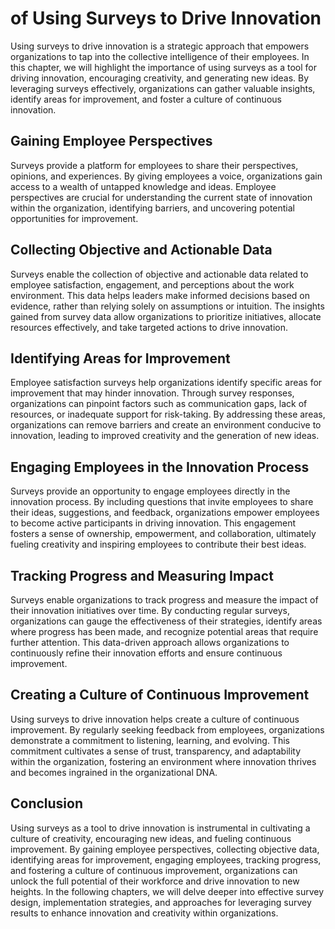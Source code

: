 of Using Surveys to Drive Innovation
==========================================================

Using surveys to drive innovation is a strategic approach that empowers organizations to tap into the collective intelligence of their employees. In this chapter, we will highlight the importance of using surveys as a tool for driving innovation, encouraging creativity, and generating new ideas. By leveraging surveys effectively, organizations can gather valuable insights, identify areas for improvement, and foster a culture of continuous innovation.

**Gaining Employee Perspectives**
---------------------------------

Surveys provide a platform for employees to share their perspectives, opinions, and experiences. By giving employees a voice, organizations gain access to a wealth of untapped knowledge and ideas. Employee perspectives are crucial for understanding the current state of innovation within the organization, identifying barriers, and uncovering potential opportunities for improvement.

**Collecting Objective and Actionable Data**
--------------------------------------------

Surveys enable the collection of objective and actionable data related to employee satisfaction, engagement, and perceptions about the work environment. This data helps leaders make informed decisions based on evidence, rather than relying solely on assumptions or intuition. The insights gained from survey data allow organizations to prioritize initiatives, allocate resources effectively, and take targeted actions to drive innovation.

**Identifying Areas for Improvement**
-------------------------------------

Employee satisfaction surveys help organizations identify specific areas for improvement that may hinder innovation. Through survey responses, organizations can pinpoint factors such as communication gaps, lack of resources, or inadequate support for risk-taking. By addressing these areas, organizations can remove barriers and create an environment conducive to innovation, leading to improved creativity and the generation of new ideas.

**Engaging Employees in the Innovation Process**
------------------------------------------------

Surveys provide an opportunity to engage employees directly in the innovation process. By including questions that invite employees to share their ideas, suggestions, and feedback, organizations empower employees to become active participants in driving innovation. This engagement fosters a sense of ownership, empowerment, and collaboration, ultimately fueling creativity and inspiring employees to contribute their best ideas.

**Tracking Progress and Measuring Impact**
------------------------------------------

Surveys enable organizations to track progress and measure the impact of their innovation initiatives over time. By conducting regular surveys, organizations can gauge the effectiveness of their strategies, identify areas where progress has been made, and recognize potential areas that require further attention. This data-driven approach allows organizations to continuously refine their innovation efforts and ensure continuous improvement.

**Creating a Culture of Continuous Improvement**
------------------------------------------------

Using surveys to drive innovation helps create a culture of continuous improvement. By regularly seeking feedback from employees, organizations demonstrate a commitment to listening, learning, and evolving. This commitment cultivates a sense of trust, transparency, and adaptability within the organization, fostering an environment where innovation thrives and becomes ingrained in the organizational DNA.

**Conclusion**
--------------

Using surveys as a tool to drive innovation is instrumental in cultivating a culture of creativity, encouraging new ideas, and fueling continuous improvement. By gaining employee perspectives, collecting objective data, identifying areas for improvement, engaging employees, tracking progress, and fostering a culture of continuous improvement, organizations can unlock the full potential of their workforce and drive innovation to new heights. In the following chapters, we will delve deeper into effective survey design, implementation strategies, and approaches for leveraging survey results to enhance innovation and creativity within organizations.

